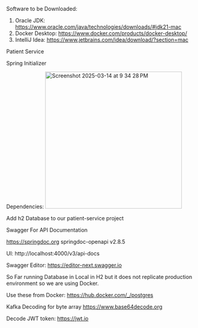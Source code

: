Software to be Downloaded:

1) Oracle JDK: https://www.oracle.com/java/technologies/downloads/#jdk21-mac
2) Docker Desktop: https://www.docker.com/products/docker-desktop/
3) IntelliJ Idea: https://www.jetbrains.com/idea/download/?section=mac

Patient Service

Spring Initializer


Dependencies:
<img width="362" alt="Screenshot 2025-03-14 at 9 34 28 PM" src="https://github.com/user-attachments/assets/6e09f11b-9f2e-4aa8-9e20-b45eda98b375" />

Add h2 Database to our patient-service project


Swagger For API Documentation

https://springdoc.org
springdoc-openapi v2.8.5

UI: http://localhost:4000/v3/api-docs

Swagger Editor: https://editor-next.swagger.io

So Far running Database in Local in H2 but it does not replicate production environment so we are using Docker.

Use these from Docker:
https://hub.docker.com/_/postgres

Kafka Decoding for byte array
https://www.base64decode.org

Decode JWT token:
https://jwt.io
